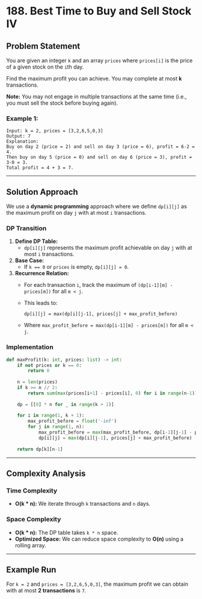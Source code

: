 # 188. Best Time to Buy and Sell Stock IV

## Problem Statement

You are given an integer `k` and an array `prices` where `prices[i]` is the price of a given stock on the `i`th day.

Find the maximum profit you can achieve. You may complete at most **k** transactions.

**Note:** You may not engage in multiple transactions at the same time (i.e., you must sell the stock before buying again).

### Example 1:

```text
Input: k = 2, prices = [3,2,6,5,0,3]
Output: 7
Explanation: 
Buy on day 2 (price = 2) and sell on day 3 (price = 6), profit = 6-2 = 4.
Then buy on day 5 (price = 0) and sell on day 6 (price = 3), profit = 3-0 = 3.
Total profit = 4 + 3 = 7.
```

---

## Solution Approach

We use a **dynamic programming** approach where we define `dp[i][j]` as the maximum profit on day `j` with at most `i` transactions.

### DP Transition

1. **Define DP Table:**
    - `dp[i][j]` represents the maximum profit achievable on day `j` with at most `i` transactions.
2. **Base Case:**
    - If `k == 0` or `prices` is empty, `dp[i][j] = 0`.
3. **Recurrence Relation:**
    - For each transaction `i`, track the maximum of `(dp[i-1][m] - prices[m])` for all `m < j`.
    - This leads to:
        
        ```text
        dp[i][j] = max(dp[i][j-1], prices[j] + max_profit_before)
        ```
        
    - Where `max_profit_before = max(dp[i-1][m] - prices[m])` for all `m < j`.

### Implementation

```python
def maxProfit(k: int, prices: list) -> int:
    if not prices or k == 0:
        return 0
    
    n = len(prices)
    if k >= n // 2:
        return sum(max(prices[i+1] - prices[i], 0) for i in range(n-1))
    
    dp = [[0] * n for _ in range(k + 1)]
    
    for i in range(1, k + 1):
        max_profit_before = float('-inf')
        for j in range(1, n):
            max_profit_before = max(max_profit_before, dp[i-1][j-1] - prices[j-1])
            dp[i][j] = max(dp[i][j-1], prices[j] + max_profit_before)
    
    return dp[k][n-1]
```

---

## Complexity Analysis

### Time Complexity

- **O(k * n):** We iterate through `k` transactions and `n` days.

### Space Complexity

- **O(k * n):** The DP table takes `k * n` space.
- **Optimized Space:** We can reduce space complexity to **O(n)** using a rolling array.

---

## Example Run

For `k = 2` and `prices = [3,2,6,5,0,3]`, the maximum profit we can obtain with at most **2 transactions** is `7`.